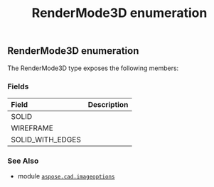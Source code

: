﻿---
title: RenderMode3D enumeration
second_title: Aspose.CAD for Python via .NET API References
description: 
type: docs
weight: 530
url: /python-net/aspose.cad.imageoptions/rendermode3d/
is_root: false
---

## RenderMode3D enumeration



The RenderMode3D type exposes the following members:

### Fields
| Field | Description |
| :- | :- |
| SOLID |  |
| WIREFRAME |  |
| SOLID_WITH_EDGES |  |



### See Also
* module [`aspose.cad.imageoptions`](..)
